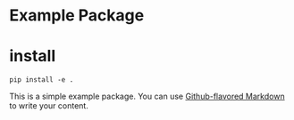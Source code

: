 # Example Package
# install
```
pip install -e .
```
This is a simple example package. You can use
[Github-flavored Markdown](https://guides.github.com/features/mastering-markdown/)
to write your content.
